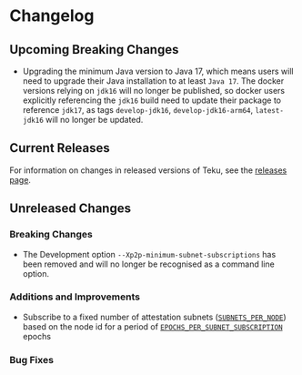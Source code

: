 # Changelog

## Upcoming Breaking Changes

- Upgrading the minimum Java version to Java 17, which means users will need to upgrade their Java installation to at least `Java 17`.  The docker versions relying on `jdk16` will no longer be published, so docker users explicitly referencing the `jdk16` build need to update their package to reference `jdk17`, as tags `develop-jdk16`, `develop-jdk16-arm64`, `latest-jdk16` will no longer be updated.

## Current Releases

For information on changes in released versions of Teku, see the [releases page](https://github.com/ConsenSys/teku/releases).

## Unreleased Changes

### Breaking Changes

- The Development option `--Xp2p-minimum-subnet-subscriptions` has been removed and will no longer be recognised as a command line option.

### Additions and Improvements

- Subscribe to a fixed number of attestation subnets ([`SUBNETS_PER_NODE`](https://github.com/ethereum/consensus-specs/blob/2cd967e2bb4f8437cdf70ecd1a8a119a005330a9/configs/mainnet.yaml#L127C7-L127C7)) based on the node id for a period of [`EPOCHS_PER_SUBNET_SUBSCRIPTION`](https://github.com/ethereum/consensus-specs/blob/2cd967e2bb4f8437cdf70ecd1a8a119a005330a9/configs/mainnet.yaml#L112C4-L112C4) epochs

### Bug Fixes
